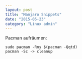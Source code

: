 ```yaml
---
layout: post
title: "Manjaro Snippets"
date: "2015-05-23"
category: "Linux admin"
---
```

Pacman aufräumen:

    sudo pacman -Rns $(pacman -Qqtd)
    pacman -Sc -> cleanup
